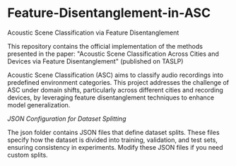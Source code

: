 # Feature-Disentanglement-in-ASC
Acoustic Scene Classification via Feature Disentanglement

This repository contains the official implementation of the methods presented in the paper:
"Acoustic Scene Classification Across Cities and Devices via Feature Disentanglement" (published on TASLP)

Acoustic Scene Classification (ASC) aims to classify audio recordings into predefined environment categories. This project addresses the challenge of ASC under domain shifts, particularly across different cities and recording devices, by leveraging feature disentanglement techniques to enhance model generalization.

*JSON Configuration for Dataset Splitting*

The json folder contains JSON files that define dataset splits. These files specify how the dataset is divided into training, validation, and test sets, ensuring consistency in experiments. Modify these JSON files if you need custom splits.
